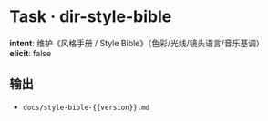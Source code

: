 # Task · dir-style-bible

**intent**: 维护《风格手册 / Style Bible》（色彩/光线/镜头语言/音乐基调）  
**elicit**: false

## 输出

- `docs/style-bible-{{version}}.md`
